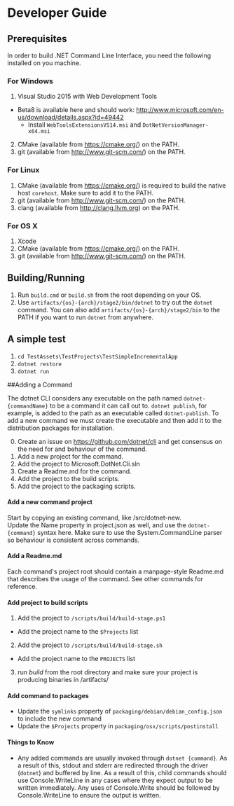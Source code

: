 Developer Guide
===============

## Prerequisites

In order to build .NET Command Line Interface, you need the following installed on you machine.

### For Windows

1. Visual Studio 2015 with Web Development Tools
  * Beta8 is available here and should work: http://www.microsoft.com/en-us/download/details.aspx?id=49442
    * Install `WebToolsExtensionsVS14.msi` and `DotNetVersionManager-x64.msi`
2. CMake (available from https://cmake.org/) on the PATH.
3. git (available from http://www.git-scm.com/) on the PATH.

### For Linux

1. CMake (available from https://cmake.org/) is required to build the native host `corehost`. Make sure to add it to the PATH.
2. git (available from http://www.git-scm.com/) on the PATH.
3. clang (available from http://clang.llvm.org) on the PATH.

### For OS X

1. Xcode
2. CMake (available from https://cmake.org/) on the PATH.
3. git (available from http://www.git-scm.com/) on the PATH.

## Building/Running

1. Run `build.cmd` or `build.sh` from the root depending on your OS.
2. Use `artifacts/{os}-{arch}/stage2/bin/dotnet` to try out the `dotnet` command. You can also add `artifacts/{os}-{arch}/stage2/bin` to the PATH if you want to run `dotnet` from anywhere.

## A simple test

1. `cd TestAssets\TestProjects\TestSimpleIncrementalApp`
2. `dotnet restore`
3. `dotnet run`


##Adding a Command

The dotnet CLI considers any executable on the path named `dotnet-{commandName}` to be a command it can call out to. `dotnet publish`, for example, is added to the path as an executable called `dotnet-publish`. To add a new command we must create the executable and then add it to the distribution packages for installation.

0. Create an issue on https://github.com/dotnet/cli and get consensus on the need for and behaviour of the command.
1. Add a new project for the command. 
2. Add the project to Microsoft.DotNet.Cli.sln
3. Create a Readme.md for the command.
4. Add the project to the build scripts.
5. Add the project to the packaging scripts.

#### Add a new command project
Start by copying an existing command, like /src/dotnet-new.  
Update the Name property in project.json as well, and use the `dotnet-{command}` syntax here.
Make sure to use the System.CommandLine parser so behaviour is consistent across commands.

#### Add a Readme.md
Each command's project root should contain a manpage-style Readme.md that describes the usage of the command. See other commands for reference.

#### Add project to build scripts
1. Add the project to `/scripts/build/build-stage.ps1`
  - Add the project name to the `$Projects` list
2. Add the project to `/scripts/build/build-stage.sh`
  - Add the project name to the `PROJECTS` list
3. run *build* from the root directory and make sure your project is producing binaries in /artifacts/

#### Add command to packages
- Update the `symlinks` property of `packaging/debian/debian_config.json` to include the new command
- Update the `$Projects` property in `packaging/osx/scripts/postinstall`

#### Things to Know
- Any added commands are usually invoked through `dotnet {command}`. As a result of this, stdout and stderr are redirected through the driver (`dotnet`) and buffered by line. As a result of this, child commands should use Console.WriteLine in any cases where they expect output to be written immediately. Any uses of Console.Write should be followed by Console.WriteLine to ensure the output is written.
